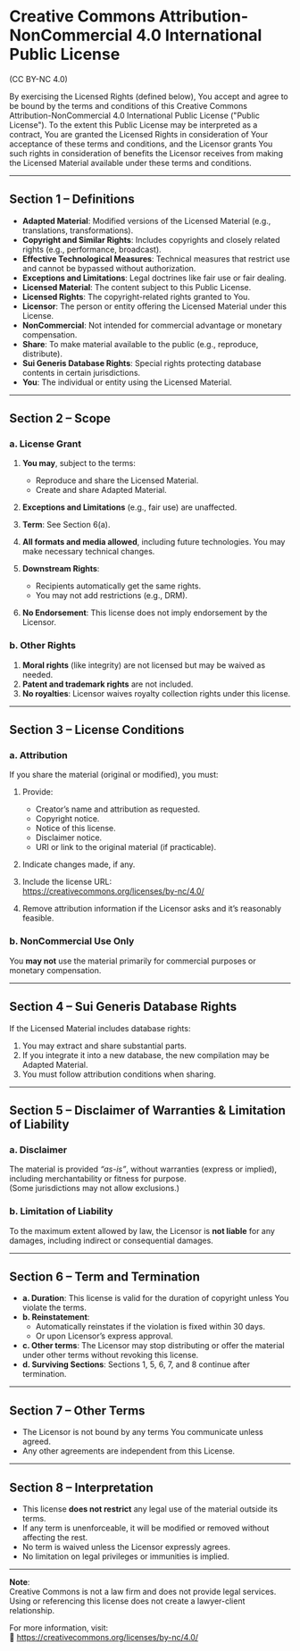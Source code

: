 # Creative Commons Attribution-NonCommercial 4.0 International Public License  
(CC BY-NC 4.0)

By exercising the Licensed Rights (defined below), You accept and agree to be bound by the terms and conditions of this Creative Commons Attribution-NonCommercial 4.0 International Public License ("Public License"). To the extent this Public License may be interpreted as a contract, You are granted the Licensed Rights in consideration of Your acceptance of these terms and conditions, and the Licensor grants You such rights in consideration of benefits the Licensor receives from making the Licensed Material available under these terms and conditions.

---

## Section 1 – Definitions

- **Adapted Material**: Modified versions of the Licensed Material (e.g., translations, transformations).
- **Copyright and Similar Rights**: Includes copyrights and closely related rights (e.g., performance, broadcast).
- **Effective Technological Measures**: Technical measures that restrict use and cannot be bypassed without authorization.
- **Exceptions and Limitations**: Legal doctrines like fair use or fair dealing.
- **Licensed Material**: The content subject to this Public License.
- **Licensed Rights**: The copyright-related rights granted to You.
- **Licensor**: The person or entity offering the Licensed Material under this License.
- **NonCommercial**: Not intended for commercial advantage or monetary compensation.
- **Share**: To make material available to the public (e.g., reproduce, distribute).
- **Sui Generis Database Rights**: Special rights protecting database contents in certain jurisdictions.
- **You**: The individual or entity using the Licensed Material.

---

## Section 2 – Scope

### a. License Grant

1. **You may**, subject to the terms:
   - Reproduce and share the Licensed Material.
   - Create and share Adapted Material.

2. **Exceptions and Limitations** (e.g., fair use) are unaffected.

3. **Term**: See Section 6(a).

4. **All formats and media allowed**, including future technologies. You may make necessary technical changes.

5. **Downstream Rights**:
   - Recipients automatically get the same rights.
   - You may not add restrictions (e.g., DRM).

6. **No Endorsement**: This license does not imply endorsement by the Licensor.

### b. Other Rights

1. **Moral rights** (like integrity) are not licensed but may be waived as needed.  
2. **Patent and trademark rights** are not included.  
3. **No royalties**: Licensor waives royalty collection rights under this license.

---

## Section 3 – License Conditions

### a. Attribution

If you share the material (original or modified), you must:

1. Provide:
   - Creator’s name and attribution as requested.
   - Copyright notice.
   - Notice of this license.
   - Disclaimer notice.
   - URI or link to the original material (if practicable).

2. Indicate changes made, if any.

3. Include the license URL:  
   https://creativecommons.org/licenses/by-nc/4.0/

4. Remove attribution information if the Licensor asks and it’s reasonably feasible.

### b. NonCommercial Use Only

You **may not** use the material primarily for commercial purposes or monetary compensation.

---

## Section 4 – Sui Generis Database Rights

If the Licensed Material includes database rights:

1. You may extract and share substantial parts.  
2. If you integrate it into a new database, the new compilation may be Adapted Material.  
3. You must follow attribution conditions when sharing.

---

## Section 5 – Disclaimer of Warranties & Limitation of Liability

### a. Disclaimer

The material is provided *“as-is”*, without warranties (express or implied), including merchantability or fitness for purpose.  
(Some jurisdictions may not allow exclusions.)

### b. Limitation of Liability

To the maximum extent allowed by law, the Licensor is **not liable** for any damages, including indirect or consequential damages.

---

## Section 6 – Term and Termination

- **a. Duration**: This license is valid for the duration of copyright unless You violate the terms.
- **b. Reinstatement**:
  - Automatically reinstates if the violation is fixed within 30 days.
  - Or upon Licensor’s express approval.
- **c. Other terms**: The Licensor may stop distributing or offer the material under other terms without revoking this license.
- **d. Surviving Sections**: Sections 1, 5, 6, 7, and 8 continue after termination.

---

## Section 7 – Other Terms

- The Licensor is not bound by any terms You communicate unless agreed.
- Any other agreements are independent from this License.

---

## Section 8 – Interpretation

- This license **does not restrict** any legal use of the material outside its terms.
- If any term is unenforceable, it will be modified or removed without affecting the rest.
- No term is waived unless the Licensor expressly agrees.
- No limitation on legal privileges or immunities is implied.

---

**Note**:  
Creative Commons is not a law firm and does not provide legal services. Using or referencing this license does not create a lawyer-client relationship.

For more information, visit:  
🔗 https://creativecommons.org/licenses/by-nc/4.0/
